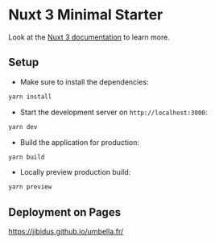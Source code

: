 # Nuxt 3 Minimal Starter

Look at the [Nuxt 3 documentation](https://nuxt.com/docs/getting-started/introduction) to learn more.

## Setup

* Make sure to install the dependencies:

```bash
yarn install
```

* Start the development server on `http://localhost:3000`:

```bash
yarn dev
```

* Build the application for production:

```bash
yarn build
```

* Locally preview production build:

```bash
yarn preview
```

## Deployment on Pages

https://jibidus.github.io/umbella.fr/